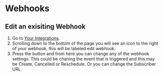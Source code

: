 # Webhooks

## Edit an exisiting Webhook

1. Go to [Your Integrations](https://app.cal.com/integrations).
2. Scrolling down to the bottom of the page you will see an icon to the right of your webhook, this will be labeled edit webhook.
3. Press the button and from here you can change any of the webhook settings. This could be chaning the event that is triggered and this may be Create, Cancelled or Reschedule. Or you can change the Subscriber URL.
